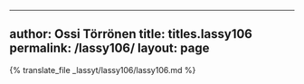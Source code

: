 
---
author: Ossi Törrönen
title: titles.lassy106
permalink: /lassy106/
layout: page
---
{% translate_file _lassyt/lassy106/lassy106.md %}